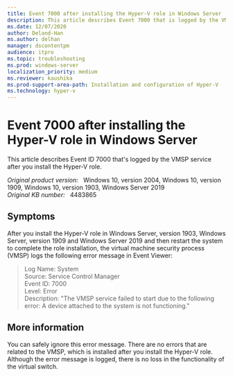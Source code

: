 ```yaml
---
title: Event 7000 after installing the Hyper-V role in Windows Server
description: This article describes Event 7000 that is logged by the VMSP service after you install the Hyper-V role in Windows Server.
ms.date: 12/07/2020
author: Deland-Han
ms.author: delhan
manager: dscontentpm
audience: itpro
ms.topic: troubleshooting
ms.prod: windows-server
localization_priority: medium
ms.reviewer: kaushika
ms.prod-support-area-path: Installation and configuration of Hyper-V
ms.technology: hyper-v
---
```

# Event 7000 after installing the Hyper-V role in Windows Server

This article describes Event ID 7000 that's logged by the VMSP service after you install the Hyper-V role.

_Original product version:_ &nbsp; Windows 10, version 2004, Windows 10, version 1909, Windows 10, version 1903, Windows Server 2019  
_Original KB number:_ &nbsp; 4483865

## Symptoms

After you install the Hyper-V role in Windows Server, version 1903, Windows Server, version 1909 and Windows Server 2019 and then restart the system to complete the role installation, the virtual machine security process (VMSP) logs the following error message in Event Viewer:

> Log Name: System  
Source: Service Control Manager  
Event ID: 7000  
Level: Error  
Description: "The VMSP service failed to start due to the following error: A device attached to the system is not functioning."

## More information

You can safely ignore this error message. There are no errors that are related to the VMSP, which is installed after you install the Hyper-V role. Although the error message is logged, there is no loss in  the functionality of the virtual switch.
